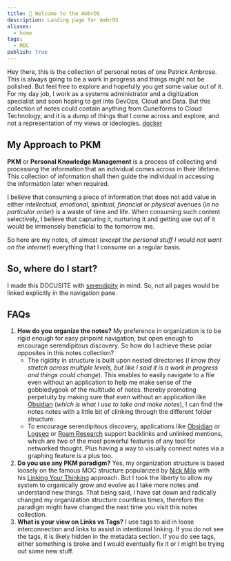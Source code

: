 ```yaml
---
title: 👋 Welcome to the AmbrOS
description: Landing page for AmbrOS
aliases:
  - home
tags:
  - MOC
publish: true
---
```



Hey there, this is the collection of personal notes of one Patrick Ambrose. This is always going to be a work in progress and things might not be polished. But feel free to explore and hopefully you get some value out of it. For my day job, I work as a systems administrator and a digitization specialist and soon hoping to get into DevOps, Cloud and Data. But this collection of notes could contain anything from Cuneiforms to Cloud Technology, and it is a dump of things that I come across and explore, and not a representation of my views or ideologies. [docker](./devops/docker.md)

## My Approach to PKM
**PKM** or **Personal Knowledge Management** is a process of collecting and processing the information that an individual comes across in their lifetime. This collection of information shall then guide the individual in accessing the information later when required.

I believe that consuming a piece of information that does not add value in either *intellectual*, *emotional*, *spiritual*, *financial* or *physical* avenues (*in no particular order*) is a waste of time and life. When consuming such content selectively, I believe that capturing it, nurturing it and getting use out of it would be immensely beneficial to the tomorrow me. 

So here are my notes, of almost (*except the personal stuff I would not want on the internet*) everything that I consume on a regular basis.

## So, where do I start?
I made this DOCUSITE with [serendipity](serendipity.md) in mind. So, not all pages would be linked explicitly in the navigation pane. 

## FAQs 
1. **How do you organize the notes?**
	My preference in organization is to be rigid enough for easy pinpoint navigation, but open enough to encourage serendipitous discovery. So how do I achieve these polar opposites in this notes collection? 
	- The rigidity in structure is built upon nested directories (*I know they stretch across multiple levels, but like I said it is a work in progress and things could change*). This enables to easily navigate to a file even without an application to help me make sense of the gobbledygook of the multitude of notes. thereby promoting perpetuity by making sure that even without an application like [Obsidian](https://obsidian.md/) (*which is what I use to take and make notes*), I can find the notes notes with a little bit of clinking through the different folder structure.
	- To encourage serendipitous discovery, applications like [Obsidian](https://obsidian.md/) or [Logseq](https://logseq.com/) or [Roam Research](https://roamresearch.com/) support backlinks and unlinked mentions, which are two of the most powerful features of any tool for networked thought. Plus having a way to visually connect notes via a graphing feature is a plus too.
2. **Do you use any PKM paradigm?**
	Yes, my organization structure is based loosely on the famous MOC structure popularized by [Nick Milo](https://twitter.com/nickmilo) with his [Linking Your Thinking](https://www.linkingyourthinking.com/) approach. But I took the liberty to allow my system to organically grow and evolve as I take more notes and understand new things. That being said, I have sat down and radically changed my organization structure countless times, therefore the paradigm might have changed the next time you visit this notes collection.
3. **What is your view on Links vs Tags?**
	I use tags to aid in loose interconnection and links to assist in intentional linking. If you do not see the tags, it is likely hidden in the metadata section. If you do see tags, either something is broke and I would eventually fix it or I might be trying out some new stuff.
